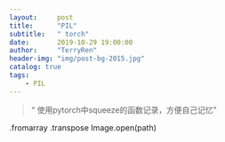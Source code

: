 ```yaml
---
layout:     post
title:      "PIL"
subtitle:   " torch"
date:       2019-10-29 19:00:00
author:     "TerryRen"
header-img: "img/post-bg-2015.jpg"
catalog: true
tags:
    - PIL
---
```


> “ 使用pytorch中squeeze的函数记录，方便自己记忆”

.fromarray
.transpose
Image.open(path)




